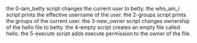 the 0-iam_betty script changes the current user to betty.
the who_am_i script prints the effective username of the user.
the 2-groups script prints the groups of the current user.
the 3-new_owner script changes ownership of the hello file to betty.
the 4-empty script creates an empty file called hello.
the 5-execute script adds execute permission to the owner of the file.

